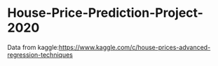 # House-Price-Prediction-Project-2020
Data from kaggle:https://www.kaggle.com/c/house-prices-advanced-regression-techniques
